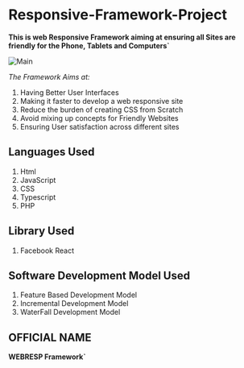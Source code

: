 # Responsive-Framework-Project
**This is web Responsive Framework aiming at ensuring all Sites are friendly for the Phone, Tablets and Computers`**

![Main](https://miro.medium.com/max/1008/1*b7y9iLMTD0drlC3Eh6E31A.png)

_The Framework Aims at:_

1. Having Better User Interfaces
2. Making it faster to develop a web responsive site
3. Reduce the burden of creating CSS from Scratch
4. Avoid mixing up concepts for Friendly Websites
5. Ensuring User satisfaction across different sites

## Languages Used
1. Html
2. JavaScript
3. CSS
4. Typescript
5. PHP

## Library Used
1. Facebook React

## Software Development Model Used
1. Feature Based Development Model
2. Incremental Development Model
3. WaterFall Development Model

## OFFICIAL NAME

**WEBRESP Framework`**

